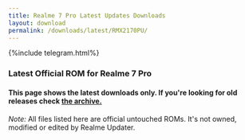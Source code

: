 ```yaml
---
title: Realme 7 Pro Latest Updates Downloads
layout: download
permalink: /downloads/latest/RMX2170PU/
---
```

<script>
    $(document).ready(function () {
        loadLatest("RMX2170PU");
    });
</script>

{%include telegram.html%}

<div class="col-12 mx-auto">
    <h3 class="title bg-light p-2 rounded">Latest Official ROM for Realme 7 Pro</h3>
    <h4>This page shows the latest downloads only. If you're looking for old releases check
        <a href="/downloads/archive/RMX2170PU/">the archive.</a></h4>
    <p><i>Note: </i>All files listed here are official untouched ROMs.
        It's not owned, modified or edited by Realme Updater.</p>
    <div id="downloads">
    </div>
</div>